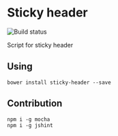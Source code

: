 # Sticky header
![Build status](https://travis-ci.org/IamEmpty/sticky-header.svg?branch=master)

Script for sticky header

## Using
```
bower install sticky-header --save
```
## Contribution
```
npm i -g mocha
npm i -g jshint
```
